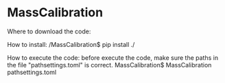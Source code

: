 # MassCalibration
Where to download the code:


How to install:
/MassCalibration$ pip install ./

How to execute the code:
before execute the code, make sure the paths in the file "pathsettings.toml"
is correct.
MassCalibration$ MassCalibration pathsettings.toml